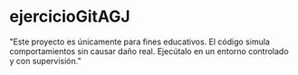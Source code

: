 # ejercicioGitAGJ

"Este proyecto es únicamente para fines educativos. El código simula comportamientos sin causar daño real. Ejecútalo en un entorno controlado y con supervisión."

